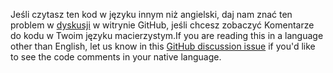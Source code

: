 <span data-ttu-id="42b8a-101">Jeśli czytasz ten kod w języku innym niż angielski, daj nam znać ten problem w [dyskusji](https://github.com/aspnet/AspNetCore.Docs/issues/16455) w witrynie GitHub, jeśli chcesz zobaczyć Komentarze do kodu w Twoim języku macierzystym.</span><span class="sxs-lookup"><span data-stu-id="42b8a-101">If you are reading this in a language other than English, let us know in this [GitHub discussion issue](https://github.com/aspnet/AspNetCore.Docs/issues/16455) if you'd like to see the code comments in your native language.</span></span>